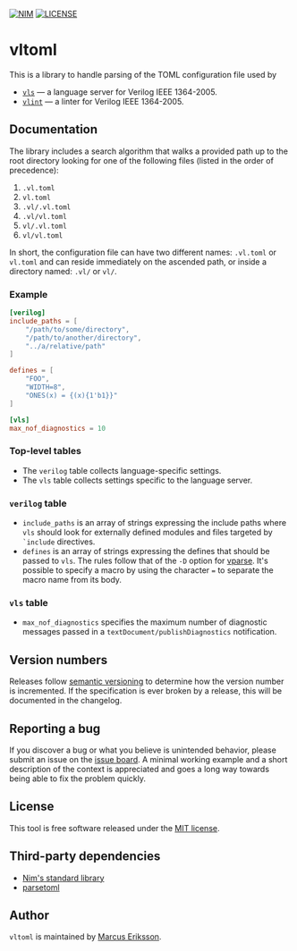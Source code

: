 [![NIM](https://img.shields.io/badge/Nim-1.2.0-orange.svg?style=flat-square)](https://nim-lang.org)
[![LICENSE](https://img.shields.io/badge/license-MIT-blue.svg?style=flat-square)](https://opensource.org/licenses/MIT)

# vltoml
This is a library to handle parsing of the TOML configuration file used by

- [`vls`](https://github.com/sthenic/vls) <span>&mdash;</span> a language server for Verilog IEEE 1364-2005.
- [`vlint`](https://github.com/sthenic/vlint) <span>&mdash;</span> a linter for Verilog IEEE 1364-2005.

## Documentation

The library includes a search algorithm that walks a provided path up to the root directory looking for one of the following files (listed in the order of precedence):

1. `.vl.toml`
2. `vl.toml`
3. `.vl/.vl.toml`
4. `.vl/vl.toml`
5. `vl/.vl.toml`
6. `vl/vl.toml`

In short, the configuration file can have two different names: `.vl.toml` or `vl.toml` and can reside immediately on the ascended path, or inside a directory named: `.vl/` or `vl/`.

### Example

```toml
[verilog]
include_paths = [
    "/path/to/some/directory",
    "/path/to/another/directory",
    "../a/relative/path"
]

defines = [
    "FOO",
    "WIDTH=8",
    "ONES(x) = {(x){1'b1}}"
]

[vls]
max_nof_diagnostics = 10
```

### Top-level tables

- The `verilog` table collects language-specific settings.
- The `vls` table collects settings specific to the language server.

### `verilog` table

- `include_paths` is an array of strings expressing the include paths where `vls` should look for externally defined modules and files targeted by `` `include`` directives.
- `defines` is an array of strings expressing the defines that should be passed to `vls`. The rules follow that of the `-D` option for [vparse](https://github.com/sthenic/vparse). It's possible to specify a macro by using the character `=` to separate the macro name from its body.

### `vls` table

- `max_nof_diagnostics` specifies the maximum number of diagnostic messages passed in a `textDocument/publishDiagnostics` notification.

## Version numbers
Releases follow [semantic versioning](https://semver.org/) to determine how the version number is incremented. If the specification is ever broken by a release, this will be documented in the changelog.

## Reporting a bug
If you discover a bug or what you believe is unintended behavior, please submit an issue on the [issue board](https://github.com/sthenic/vltoml/issues). A minimal working example and a short description of the context is appreciated and goes a long way towards being able to fix the problem quickly.

## License
This tool is free software released under the [MIT license](https://opensource.org/licenses/MIT).

## Third-party dependencies

* [Nim's standard library](https://github.com/nim-lang/Nim)
* [parsetoml](https://github.com/NimParsers/parsetoml)

## Author
`vltoml` is maintained by [Marcus Eriksson](mailto:marcus.jr.eriksson@gmail.com).
